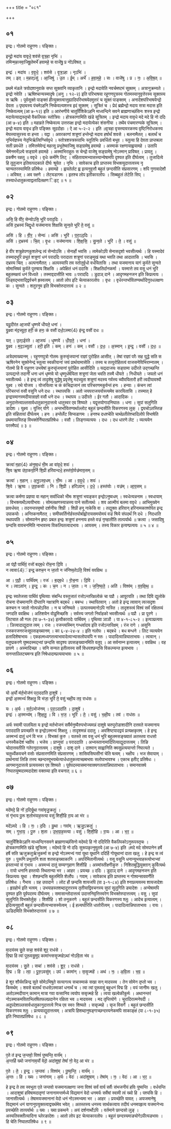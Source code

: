 +++
title = "०८१"

+++


## ०१
इन्द्रः। गोतमो राहूगणः। पङ्क्तिः।

इन्द्रो॒ मदा॑य वावृधे॒ शव॑से वृत्र॒हा नृभिः॑ ।  
तमिन्म॒हत्स्वा॒जिषू॒तेमर्भे॑ हवामहे॒ स वाजे॑षु॒ प्र नो॑ऽविषत् ॥

इन्द्रः॑ । मदा॑य । व॒वृ॒धे॒ । शव॑से । वृ॒त्र॒ऽहा । नृऽभिः॑ ।  
तम् । इत् । म॒हत्ऽसु॑ । आ॒जिषु॑ । उ॒त । ई॒म् । अर्भे॑ । ह॒वा॒म॒हे॒ । सः । वाजे॑षु । प्र । नः॒ । अ॒वि॒ष॒त् ॥

प्रथमे मंडले त्रयोदशानुवाके सप्त सूक्तानि व्याकृतानि । इन्द्रो मदायेति नवर्चमष्टमं सूक्तम् । अत्रानुक्रम्यते । इन्द्रो नवेति । ऋषिश्चान्यस्मादृषेः (अनु । १२-२) इति परिभाषया रहूगणपुत्रस्य गोतमस्यानुवृत्तेरस्य सूक्तस्य स ऋषिः । पूर्वसूक्ते पाङ्क्तं हीत्युक्तत्वात्तुह्यादिपरिभाषयेदमुत्तरं च सूक्तं पाङ्क्तम् । अनादेशपरिभाषयेन्द्रो देवता ॥ पृष्ठ्यस्य पंचमेऽहनि निष्केवल्यशस्त्र इदं सूक्तम् । सूत्रितं च । प्रेदं ब्रह्मेन्द्रो मदाय सत्रा मदास इति निष्केवल्यम् (आ ७-१२) इति ॥ आरंभणीये चातुर्विंशिकेऽहनि माध्यन्दिने सवने ब्राह्मणाच्छंसिनः शस्त्र इन्द्रो मदायेत्याद्यस्तृचो वैकल्पिकः स्तोत्रियः । होत्रकाणामिति खंडे सूत्रितम् । इन्द्रो मदाय वावृधे मदे मदे हि नो ददिः (आ ७-४) इति ॥ महाव्रते निष्केवल्य उत्तरपक्ष इन्द्रो मदायेत्येका शंसनीया । तथैव पंचमारण्यके सूत्रितम् । इन्द्रो मदाय वावृध इति पङ्क्तिः सूददोहाः । ऐ आ ५-२-२ । इति ॥वृत्रहा वृत्रस्यावरकस्य वृष्टिनिरोधकस्य मेघस्यासुरस्य वा हन्ता । यद्वा । अवरकाणां शत्रूणां हन्तेन्द्रो मदाय हर्षार्थं शवसे । बलनामैतत् । बलार्थं च नृभिर्यज्ञस्य नेतृभिर्ऋत्विग्भिर्ववृधे । स्तोत्रशस्त्ररूपाभिः स्तुतिभिः प्रवर्धितो बभूव । स्तुत्या हि देवता प्राप्तबला सती प्रवर्धते । तमित्तमेवेन्द्रं महत्सु प्रभूतेष्वाजिषु सङ्ग्रामेषु हवामहे । अस्माकं रक्षणायाह्वयामहे । उतापि चेमेनमर्भेऽल्पे सङ्ग्रामे हवामहे । अस्माभिराहूतः स चेन्द्रो वाजेषु सङ्ग्रामेषु नोऽस्मान् प्राविषत् । प्रावतु । प्रकर्षेण रक्षतु ॥ ववृधे । वृधेः कर्मणि लिट् । संहितायामभ्यासस्यान्येषामपि दृश्यत इति दीर्घत्वम् । तुजादित्वे हि तूतुजान इतिवत्पदकाले दीर्घः श्रूयेत । नृभिः । सावेकाच इति प्राप्तस्य विभक्त्युदात्तत्वस्य नृ चान्यतरस्यामिति प्रतिषेधः । हवामहे । ह्वयतेर्लट ह्व इत्यनुवृत्तौ बहुलं छन्दसीति संप्रसारणम् । शपि गुणावादेशौ । अविषत् । अव रक्षणे । लेट्यडागमः । इतश्च लोप इतीकारलोपः । सिब्बहुलं लेटेति सिप् । तस्यार्धधातुकत्वाद्वलादिलक्षण िइट् ॥ १ ॥

## ०२
इन्द्रः। गोतमो राहूगणः। पङ्क्तिः।

असि॒ हि वी॑र॒ सेन्योऽसि॒ भूरि॑ पराद॒दिः ।  
असि॑ द॒भ्रस्य॑ चिद्वृ॒धो यज॑मानाय शिक्षसि सुन्व॒ते भूरि॑ ते॒ वसु॑ ॥

असि॑ । हि । वी॒र॒ । सेन्यः॑ । असि॑ । भूरि॑ । प॒रा॒ऽद॒दिः ।  
असि॑ । द॒भ्रस्य॑ । चि॒त् । वृ॒धः । यज॑मानाय । शि॒क्ष॒सि॒ । सु॒न्व॒ते । भूरि॑ । ते॒ । वसु॑ ॥

हे वीर शत्रुक्षेपणकुशलेन्द्र त्वं सेन्योऽसि । सेनार्हो भवसि । त्वमेकोऽपि सेनासदृशो भवसीत्यर्थः । हि यस्मादेवं तस्माद्भूरि प्रभूतं शत्रूणां धनं पराददिः परादाता शत्रूणां पराङ्मुखं यथा भवति तथा आदातासि । भवसि । दभ्रस्य चित् । अल्पनामैतत् । अल्पस्यापि तव स्तोतुर्वृधो वर्धयितासि । तथा यजमानाय यागं कुर्वते सुन्वते सोमाभिषवं कुर्वते पुरुषाय शिक्षसि । अपेक्षितं धनं ददासि । शिक्षतिर्दानकर्मा । यस्मात्ते तव वसु धनं भूरि बहुलमक्षयं धनं विध्यते । तस्माद्ददासीति भावः ॥ पराददिः । डुदाञ् दाने । आदृगमहनजन इति किप्रत्ययः । लिड्वद्भावाद्द्विर्वचने ह्रस्वत्वम् । आतो लोप इटि चेत्याकारलोपः । वृधः । वृधेरन्तर्भावितण्यर्थादिगुपधलक्षणः कः । सुन्वते । शतुरनुम इति विभक्तेरुदात्तत्वं ॥ २ ॥

## ०३
इन्द्रः। गोतमो राहूगणः। पङ्क्तिः।

यदु॒दीर॑त आ॒जयो॑ धृ॒ष्णवे॑ धीयते॒ धना॑ ।  
यु॒क्ष्वा म॑द॒च्युता॒ हरी॒ कं हनः॒ कं वसौ॑ दधो॒ऽस्मा{4} इ॑न्द्र॒ वसौ॑ दधः ॥

यत् । उ॒त्ऽईर॑ते । आ॒जयः॑ । धृ॒ष्णवे॑ । धी॒य॒ते॒ । धना॑ ।  
यु॒क्ष्व । म॒द॒ऽच्युता॑ । हरी॒ इति॑ । कम् । हनः॑ । कम् । वसौ॑ । द॒धः॒ । अ॒स्मान् । इ॒न्द्र॒ । वसौ॑ । द॒धः॒ ॥

अत्रेदमाख्यानम् । रहूगणपुत्रो गोतमः कुरुसृंजयानां राज्ञां पुरोहित आसीत् । तेषां राज्ञां परैः सह युद्धे सति स ऋषिरनेन सूक्तेनेन्द्रं स्तुत्वा स्वकीयानां जयं प्रार्थयामासेति । तस्य च तत्पुरोहितत्वं वाजसनेयिभिराम्नातम् । गोतमो हि वै राहूगण उभयेषां कुरुसृंजयानां पुरोहित आसीदिति ॥ यद्यदाजयः सङ्ग्रामा उदीरते उद्गच्छन्ति उत्पद्यन्ते तदानीं धना धनं धृष्णवे यो धृष्णुर्धर्षयिता शत्रूणां जेता भवति तस्मै धीयते । निधीयते । जयतो धनं भवतीत्यर्थः । हे इन्द्र त्वं तादृशेषु युद्धेषु प्रवृत्तेषु मदच्युता शत्रूणां मदस्य गर्वस्य च्यौवयितारौ हरी त्वदीयावश्वौ युक्ष्व । रथे योजय । योजयित्वा च कं कंचिद्राजानं तव परिचरणमकुर्वन्तं हनः । हन्याः । कंचन त्वां परिचरन्तं वसौ वसुनि धने दधः । स्थापयसि । अतो जयपराजययोस्त्यमेव कारयितासि । तस्मात् हे इन्द्रास्मानस्मदीयान्राज्ञो वसौ धने दधः । स्थापय ॥ उदीरते । ईर गतौ । आदादिकः । अनुदात्तेत्त्वाल्लसार्वधातुकानुदात्तत्वे धातुस्वर एव शिष्यते । यद्वृत्तयोगादनिघातः । धना । सुपां सलुगिति डादेशः । युक्ष्य । युजिर् योगे । अन्तर्भावितण्यर्थाल्लोट बहुलं छन्दसीति विकरणस्य लुक् । द्व्यचोऽतस्तिङ इति संहितायां दीर्घत्वम् । हनः । हन्तेर्लेट सिप्यडागमः । हनश्च दधश्चेति चार्थप्रतीतेश्चादिलोपे विभाषेति प्रथमायास्तिङ् विभक्तेर्निघातप्रतिषेधः । वसौ । लिङ्गव्यत्ययः । दधः । दध धारणे लेट । व्यत्ययेन परस्मैपदं ॥ ३ ॥

## ०४
इन्द्रः। गोतमो राहूगणः। पङ्क्तिः।

क्रत्वा॑ म॒हा{4} अ॑नुष्व॒धं भी॒म आ वा॑वृधे॒ शवः॑ ।  
श्रि॒य ऋ॒ष्व उ॑पा॒कयो॒र्नि शि॒प्री हरि॑वान्दधे॒ हस्त॑यो॒र्वज्र॑माय॒सम् ॥

क्रत्वा॑ । म॒हान् । अ॒नु॒ऽस्व॒धम् । भी॒मः । आ । व॒वृ॒धे॒ । शवः॑ ।  
श्रि॒ये । ऋ॒ष्वः । उ॒पा॒कयोः॑ । नि । शि॒प्री । हरि॑ऽवान् । द॒धे॒ । हस्त॑योः । वज्र॑म् । आ॒य॒सम् ॥

क्रत्वा कर्मणा प्रज्ञया वा महान् सर्वाधिको भीमः शत्रूणां भयङ्कर इन्द्रोऽनुष्वधम् । स्वधेत्यन्ननाम । स्वधायाम् । विभक्त्यर्थेऽव्ययीभावः । सोमलक्षणस्यान्नस्य पाने सतीत्यर्थः । शव आत्मीयं बलमा ववृधे । आभिमुख्येन प्रावर्धयत् । तदनन्तरमृष्वो दर्शनीयः शिप्री । शिप्री हनू नाकेसि वा । तद्युक्तः हरिवान् हरिनामकाश्वोपेत इन्द्र उपाकयोः । अन्तिकनामैतत् । समीपवर्तिनोर्हस्तयोर्बाह्वोरायसमयोमयं वज्रं श्रिये संपदर्थं नि दधे । निदधाति स्थापयति । सोमपानेन हृष्टः प्रबल इन्द्रः शत्रूणां हननाय हस्ते वज्रं गृण्हातीति तात्पर्यार्थः ॥ क्रत्वा । जसादिषु छन्दसि वावचनमिति नाभावस्य विकल्पितत्वादभावः । आयसम् । तस्य विकार इत्यण्प्रत्ययः ॥ ५ ॥ ४ ॥

## ०५
इन्द्रः। गोतमो राहूगणः। पङ्क्तिः।

आ प॑प्रौ॒ पार्थि॑वं॒ रजो॑ बद्ब॒धे रो॑च॒ना दि॒वि ।  
न त्वावा{4}॑ इन्द्र॒ कश्च॒न न जा॒तो न ज॑निष्य॒तेऽति॒ विश्वं॑ ववक्षिथ ॥

आ । प॒प्रौ॒ । पार्थि॑वम् । रजः॑ । ब॒द्ब॒धे । रो॒च॒ना । दि॒वि ।  
न । त्वाऽवा॑न् । इ॒न्द्र॒ । कः । च॒न । न । जा॒तः । न । ज॒नि॒ष्य॒ते॒ । अति॑ । विश्व॑म् । व॒व॒क्षि॒थ॒ ॥

इन्द्रः स्वतेजसा पार्थिवं पृथिव्याः संबन्धि वस्तुजातं रजोऽन्तरिक्षलोकं चा पप्रौ । आपूरयति । तथा दिवि द्युलोके रोचना रोचमानानि दीप्तानि नक्षत्राणि बद्बधे । बबन्ध । स्थापितवान् । अतो हे इन्द्र त्वावान् त्वत्सदृशः कश्चन न जातो नोत्पन्नोऽस्ति । न च जनिष्यते । उत्पत्स्यमानोऽपि नास्ति । तादृशस्त्वं विश्वं सर्वं रक्षितव्यं जगदति ववक्षिथ । अतिशयेन वोढुमिच्छसि । सर्वस्य जगतो निर्वाहको भवसीत्यर्थः ॥ पप्रौ । प्रा पूरणे । लिट्यात औ णलः (पा ७-१-३४) इत्यौकारादेः पार्थिवम् । पृथिव्या ञाञौ । पा ४-१-८५-२ । इत्यञ्प्रत्ययः । ञित्त्वादाद्युदात्त त्वम् । रजः । रजन्त्यस्मिन् गन्धर्वादय इति रजोऽन्तरिक्षम् । रंज रागे । असुनि रजकरजनरजःसूपसङ्ख्यानम् । का ६-४-२४-४ । इति नलोपः । बद्बधे । बध बन्धने । लिट व्यत्ययेन हलादिशेषाभावः । एकहल्मध्यगतत्वाभावादेत्वाभ्यासलोपावपि न स्तः । पादादित्वान्निघाताभावः । त्वावान् । वतुप्प्रकरणे युष्मदस्मद्भ्यां छन्दसि सादृश्य उपसङ्ख्यानमिति वतुप् । आ सर्वनाम्न इत्यात्वम् । ववक्षिथ । वह प्रापणे । अस्मादिच्छा । सनि सन्यत इतीत्वस्य सर्वे विधयश्छन्दसि विकल्प्यन्त इत्यभावः । सनन्ताल्लिट्यमन्त्र इति निषेधादाम्प्रत्ययाभावः ॥ ५ ॥

## ०६
इन्द्रः। गोतमो राहूगणः। पङ्क्तिः।

यो अ॒र्यो म॑र्त॒भोज॑नं परा॒ददा॑ति दा॒शुषे॑ ।  
इन्द्रो॑ अ॒स्मभ्यं॑ शिक्षतु॒ वि भ॑जा॒ भूरि॑ ते॒ वसु॑ भक्षी॒य तव॒ राध॑सः ॥

यः । अ॒र्यः । म॒र्त॒ऽभोज॑नम् । प॒रा॒ऽददा॑ति । दा॒शुषे॑ ।  
इन्द्रः॑ । अ॒स्मभ्य॑म् । शि॒क्ष॒तु॒ । वि । भ॒ज॒ । भूरि॑ । ते॒ । वसु॑ । भ॒क्षी॒य । तव॑ । राध॑सः ॥

अर्यः स्वामी पालयिता य इन्द्रो मर्तभोजनं सर्वैर्मनुष्यैरुपभोज्यमन्नं दाशुषे चरुपुरोडाशादीनि दत्तवते यजमानाय पराददाति प्रयच्छति स इन्द्रोऽस्मभ्यं शिक्षतु । तादृशमन्नं ददातु । अवशिष्टपादद्वयं प्रत्यक्षकृतम् । हे इन्द्र अस्मभ्यं दातुं धनं वि भज । विभक्तं कुरु । यतस्ते तव वसु धनं भूरि बहुलमसङ्ख्यातं अतस्तव राधसो धनस्यैकदेशं भक्षीय । भजेय । प्राप्नुयां ॥ पराददाति । अभ्यस्तानामादिरित्याद्युदात्तत्वम् । तिङि चोदात्तवतीति गतेरनुदात्तत्वम् । दाशुषे । दाशृ दाने । दाश्वान् साह्वानिति क्वसुप्रत्ययान्तो निपात्यते । चतुर्थ्येकवचने वसोः संप्रसारणमिति संप्रसारणम् । शासिवसिघसीनां चेति षत्वम् । भक्षीय । भज सेवायाम् । प्रार्थनायां लिङि तस्य च्छन्दस्युभयथेत्यार्धधातुकत्वाच्छबभावः सलोपाभावश्च । एकाच इतीट् प्रतिषेधः । आगमानुदात्तत्वे प्रत्ययस्वर एव शिष्यते । पूर्वपदस्यासमानवाक्यगतत्वान्निघाताभावः । समानवाक्ये निघातयुष्मदस्मदादेशा वक्तव्या इति वचनात् ॥ ६ ॥

## ०७
इन्द्रः। गोतमो राहूगणः। पङ्क्तिः।

मदे॑मदे॒ हि नो॑ द॒दिर्यू॒था गवा॑मृजु॒क्रतुः॑ ।  
सं गृ॑भाय पु॒रू श॒तोभ॑याह॒स्त्या वसु॑ शिशी॒हि रा॒य आ भ॑र ॥

मदे॑ऽमदे । हि । नः॒ । द॒दिः । यू॒था । गवा॑म् । ऋ॒जु॒ऽक्रतुः॑ ।  
सम् । गृ॒भा॒य॒ । पु॒रु । श॒ता । उ॒भ॒या॒ह॒स्त्या । वसु॑ । शि॒शी॒हि । रा॒यः । आ । भ॒र॒ ॥

चातुर्विंशिकेऽहनि माध्यन्दिनसवने ब्राह्मणाच्छंसिनो मदेमदे हि नो ददिरिति वैकल्पिकोऽनुरूपस्तृचः । होत्रकाणामिति खंडे सूत्रितम् । मदेमदे हि नो ददिः सुरूपकृत्नुमूतये (आ ७-४) इति ॥मदे मदे सोमपानेन हर्षे हर्षे सति ऋजुक्रतुर्ऋजुकर्मा स इन्द्रो नोऽस्मभ्यं गवां यूथा यूथानि ददिर्हि गोयूथानां दाता खलु । हे इन्द्र स त्वं पुरु । पुरूणि प्रभूतानि शता शतसङ्ख्याकानि । अपरिमितानीत्यर्थः । वसु वसूनि धनान्युभयाहस्त्योभाभ्यां हस्ताभ्यां सं गृभाय । अस्मभ्यं दातुं सम्यग्गृहाण शिशीहि । अस्मांस्तीक्ष्णीकुरु । निशितबुद्धियुक्तान् कुर्वित्यर्थः । रायो धनानि हस्तयोः स्थितान्या भर । आहर । प्रयच्छ ॥ ददिः । डुदाञ् दाने । आदृगमहनजन इति किप्रत्ययः यूथा । शेश्छन्दसि बहुलमिति शेर्लोपः । गवाम् । सावेकाच इति प्राप्तस्य न गोश्वन्साववर्णेति प्रतिषेधः । गैभाय । ग्रह उपादाने । लोट हौ छन्दसि शायजपि (पा ३-१-८४) इति श्नाप्रत्ययस्य शायजादेशः । हृग्रहोर्भ इति भत्वम् । उभयाहस्तशब्दादुत्तरस्य तृतीयाद्विवचनस्य सुपां सुलुगिति ड्यादेशः । अन्येषामपि दृश्यत इति पूर्वपदस्य दीर्घत्वम् । समासान्तोदात्तत्वं उदात्तनिवृत्तिस्वरेण विभक्तेरुदात्तत्वम् । वसु । सुपां सुलुगिति विभक्तेर्लुक् । शिशीहि । शो तनूकरणे । बहुलं छन्दसीति विकरणस्य श्लुः । आदेच इत्यात्वम् । इदित्यनुवृत्तौ बहुलं छन्दसीत्यभ्यासस्येत्वम् । ई हल्यघोरिति धातोरीत्वम् । पादादित्वान्निघाताभावः । रायः । ऊडिदमिति विभक्तेरुदात्तत्वं ॥ ७ ॥

## ०८
इन्द्रः। गोतमो राहूगणः। पङ्क्तिः।

मा॒दय॑स्व सु॒ते सचा॒ शव॑से शूर॒ राध॑से ।  
वि॒द्मा हि त्वा॑ पुरू॒वसु॒मुप॒ कामा॑न्त्ससृ॒ज्महेऽथा॑ नोऽवि॒ता भ॑व ॥

मा॒दय॑स्व । सु॒ते । सचा॑ । शव॑से । शू॒र॒ । राध॑से ।  
वि॒द्म । हि । त्वा॒ । पु॒रु॒ऽवसु॑म् । उप॑ । कामा॑न् । स॒सृ॒ज्महे॑ । अथ॑ । नः॒ । अ॒वि॒ता । भ॒व॒ ॥

हे शूर शौर्यवन्निन्द्र सुते सोमेऽभिषुते सत्यागत्य सचास्माकं सखा सन् मादयस्व । तेन सोमेन तृप्तो भव । किमर्थम् । शवसे बलार्थं राधसेऽस्माकां धनार्थं च । त्वा त्वां पुरूवसुं बहुधनं विद्म हि । वयं जानीमः खलु । अतोऽस्मदीयान् कामान् मात्रा गवा वत्सानिव त्वयोप ससृज्महे हि । त्वया खल्वेकीकुर्मः । अथानन्तरं नोऽस्माकमविताभिलषितफलप्रदानेन रक्षिता भव ॥ मादयस्व । मद तृप्तियोगे । चुरादिरात्मनेपदी । अदुपदेशाल्लसार्वधातुकानुदात्तत्वे णिच एव स्वरः शिष्यते । ससृज्महे । सृज विसर्गे । बहुलं छन्दसीति विकरणस्य श्लुः । प्रत्ययाद्युदात्तत्वम् । अत्रापि हिशब्दानुषङ्गाच्छन्दस्यनेकमपि साकाङ्क्षं (पा ८-१-३५) इति निघातप्रतिषेधः ॥ ८ ॥

## ०९
इन्द्रः। गोतमो राहूगणः। पङ्क्तिः।

ए॒ते त॑ इन्द्र ज॒न्तवो॒ विश्वं॑ पुष्यन्ति॒ वार्य॑म् ।  
अ॒न्तर्हि ख्यो जना॑नाम॒र्यो वेदो॒ अदा॑शुषां॒ तेषां॑ नो॒ वेद॒ आ भ॑र ॥

ए॒ते । ते॒ । इ॒न्द्र॒ । ज॒न्तवः॑ । विश्व॑म् । पु॒ष्य॒न्ति॒ । वार्य॑म् ।  
अ॒न्तः । हि । ख्यः । जना॑नाम् । अ॒र्यः । वेदः॑ । अदा॑शुषाम् । तेषा॑म् । नः॒ । वेदः॑ । आ । भ॒र॒ ॥

हे इन्द्र ते तव स्वभूता एते जन्तवो यजमानलक्षणा जना विश्वं सर्वं वार्य सर्वैः संभजनीयं हविः पुष्यन्ति । वर्धयन्ति । आदाशुषां हविषामदातृणां जनानामन्तर्मध्ये विद्यमानं वेदो धनमर्यः सर्वेषां स्वामी त्वं ख्यो हि । पश्यसि हि । जानासीत्यर्थः । तेषामयजमानानां वेदो धनं नोऽस्मभ्यमा भर । आहर । प्रयच्छेति यावत् । अयजमानेषु विद्यमानं धनं यागानुपयुक्तत्वाद्व्यर्थमेव भवेत् । अतस्तस्य धनस्य सार्थकत्वाय तदीयं धनमपहृत्य यजमानेभ्यः प्रयच्छेति तात्पर्यार्थः ॥ ख्यः । ख्या प्रकथने । अयं दर्शनार्थोऽपि । वर्तमाने छान्दसो लुङ् । अस्यतिवक्तीत्यादिना च्लेरङादेशः । आतो लोप इट चेत्याकारलोपः । बहुलं छन्दस्यमाङ्योगेऽपीत्यडभावः । हि चेति निघातपतिषेधः ॥ ९ ॥